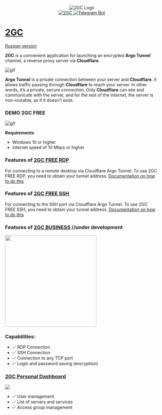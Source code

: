 <div id="header" align="center">
        <img src="https://pub-a89b5697d4074daeb851dc6c011ed225.r2.dev/2gc_logo.ico" alt="2GC Logo"">
</div>
<div id="badges" align="center">
    <a href="https://2gc.ru/en" target="_blank">
        <img src="https://img.shields.io/badge/website-000000?style=for-the-badge&logoColor=white" alt="2GC"/>
    </a>
    <a href="https://t.me/suppport2gc_bot" target="_blank">
        <img src="https://img.shields.io/badge/Telegram-2CA5E0?style=for-the-badge&logo=telegram&logoColor=white" alt="Telegram Bot"/>
    </a>
</div>

# [2GC](https://2gc.ru/en)

<p>
    <a href="README.md">Russian version</a>
</p>

**2GC** is a convenient application for launching an encrypted **Argo Tunnel** channel, a reverse proxy server via **Cloudflare**.

![gif](https://pub-39c0bfd961854a87ad355d11701329e5.r2.dev/2gc-cf.png)

**Argo Tunnel** is a private connection between your server and **Cloudflare**. It allows traffic passing through **Cloudflare** to reach your server. In other words, it’s a private, secure connection. Only **Cloudflare** can see and communicate with the server, and for the rest of the internet, the server is non-routable, as if it doesn’t exist.

### DEMO 2GC FREE

![gif](https://github.com/mlanies/2GC-app-ras/blob/main/2gc-free.gif)

**Requirements**
- Windows 10 or higher
- Internet speed of 10 Mbps or higher

### Features of [2GC FREE RDP](https://2gc.ru/en/download)
For connecting to a remote desktop via Cloudflare Argo Tunnel.
To use 2GC FREE RDP, you need to obtain your tunnel address. <a href="doc_en.md">Documentation on how to do this</a>

### Features of [2GC FREE SSH](https://2gc.ru/en/download)
For connecting to the SSH port via Cloudflare Argo Tunnel.
To use 2GC FREE SSH, you need to obtain your tunnel address. <a href="doc_en.md">Documentation on how to do this</a>

### Features of [2GC BUSINESS](https://2gc.ru/en/download) //under development
<div id="header">
  <img src="https://pub-a89b5697d4074daeb851dc6c011ed225.r2.dev/2gc_app_list.svg" width="300"/>
</div>

### Capabilities:
- ✅ RDP Connection
- ✅ SSH Connection
- ✅ Connection to any TCP port
- ✅ Login and password saving (encryption)

### <a href="https://lk.2gc.ru">2GC Personal Dashboard</a>
<div id="header">
  <img src="https://pub-a89b5697d4074daeb851dc6c011ed225.r2.dev/lk_2gc.png"/>
</div>

- ✅ User management
- ✅ List of servers and services
- ✅ Access group management
